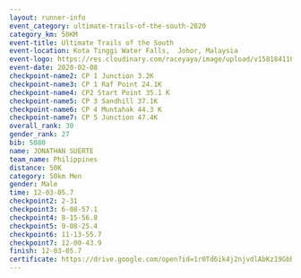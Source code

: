 ```yaml
--- 
layout: runner-info 
event_category: ultimate-trails-of-the-south-2020 
category_km: 50KM 
event-title: Ultimate Trails of the South 
event-location: Kota Tinggi Water Falls,  Johor, Malaysia 
event-logo: https://res.cloudinary.com/raceyaya/image/upload/v1581841103/logo/2020/ultimate-trails-2020_i93dfj.jpg 
event-date: 2020-02-08 
checkpoint-name2: CP 1 Junction 3.2K 
checkpoint-name3: CP 1 Raf Point 24.1K 
checkpoint-name4: CP2 Start Point 35.1 K 
checkpoint-name5: CP 3 Sandhill 37.1K 
checkpoint-name6: CP 4 Muntahak 44.3 K 
checkpoint-name7: CP 5 Junction 47.4K 
overall_rank: 30
gender_rank: 27
bib: 5080
name: JONATHAN SUERTE
team_name: Philippines
distance: 50K
category: 50km Men
gender: Male
time: 12-03-05.7
checkpoint2: 2-31
checkpoint3: 6-08-57.1
checkpoint4: 8-15-56.8
checkpoint5: 9-08-25.4
checkpoint6: 11-13-55.7
checkpoint7: 12-00-43.9
finish: 12-03-05.7
certificate: https://drive.google.com/open?id=1r0Td6ik4j2njvdlAbKz19GbbOWU7su5
--- 
```

